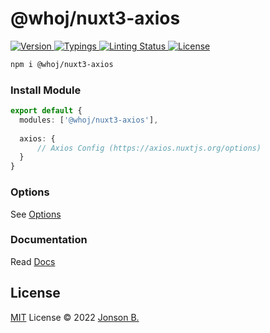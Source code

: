 # @whoj/nuxt3-axios

<p>
  <a href="https://www.npmjs.com/package/@whoj/nuxt3-axios">
    <img src="https://badgen.net/npm/v/@whoj/nuxt3-axios?icon=npm&color=green&label=" alt="Version">
  </a>
  <a href="#">
    <img src="https://badgen.net/npm/types/@whoj/nuxt3-axios?color=blue&icon=typescript&label=" alt="Typings">
  </a>
  <a href="https://github.com/who-jonson/nuxt3-axios">
    <img src="https://badgen.net/github/checks/node-formidable/node-formidable/master/macos?icon=github&label=" alt="Linting Status">
  </a>
  <a href="https://github.com/who-jonson/nuxt3-axios/blob/master/LICENSE">
    <img src="https://badgen.net/npm/license/@whoj/nuxt3-axios" alt="License">
  </a>
</p>


```bash
npm i @whoj/nuxt3-axios
```

### Install Module

```ts
export default {
  modules: ['@whoj/nuxt3-axios'],
  
  axios: {
      // Axios Config (https://axios.nuxtjs.org/options)
  }
}
```

### Options

See [Options](https://axios.nuxtjs.org/options)

### Documentation

Read [Docs](https://axios.nuxtjs.org/)

## License

[MIT](./LICENSE) License © 2022 [Jonson B.](https://github.com/who-jonson)
